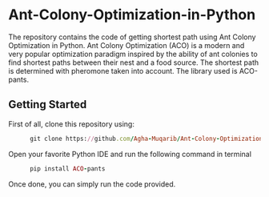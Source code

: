 # Ant-Colony-Optimization-in-Python

The repository contains the code of getting shortest path using Ant Colony Optimization in Python. Ant Colony Optimization (ACO) is a modern and very popular optimization paradigm inspired by the ability of ant colonies to find shortest paths between their nest and a food source. The shortest path is determined with pheromone taken into account. The library used is ACO-pants.

## Getting Started

First of all, clone this repository using:

```ruby
      git clone https://github.com/Agha-Muqarib/Ant-Colony-Optimization-in-Python.git
```

Open your favorite Python IDE and run the following command in terminal

```ruby
      pip install ACO-pants
```

Once done, you can simply run the code provided.
